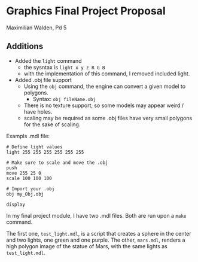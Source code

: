 # Graphics Final Project Proposal

Maximilian Walden, Pd 5

## Additions

- Added the `light` command
  - the sysntax is `light x y z R G B`
  - with the implementation of this command, I removed included light.
- Added .obj file support
  - Using the `obj` command, the engine can convert a given model to polygons.
    - Syntax: `obj fileName.obj`
  - There is no texture support, so some models may appear weird / have holes.
  - scaling may be required as some .obj files have very small polygons for the sake of scaling.

Exampls .mdl file:

```
# Define light values
light 255 255 255 255 255 255

# Make sure to scale and move the .obj
push
move 255 25 0
scale 100 100 100

# Import your .obj
obj my_Obj.obj

display
```

In my final project module, I have two .mdl files. Both are run upon a `make` command.

The first one, `test_light.mdl`, is a script that creates a sphere in the center and two lights, one green and one purple.
The other, `mars.mdl`, renders a high polygon image of the statue of Mars, with the same lights as `test_light.mdl`.
